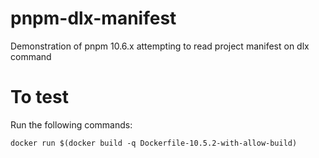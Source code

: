 # pnpm-dlx-manifest
Demonstration of pnpm 10.6.x attempting to read project manifest on dlx command

# To test

Run the following commands:

```
docker run $(docker build -q Dockerfile-10.5.2-with-allow-build)
```
